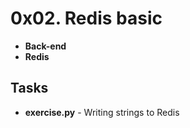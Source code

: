 
# 0x02. Redis basic
- **Back-end**
- **Redis**

## Tasks
- **exercise.py** - Writing strings to Redis
